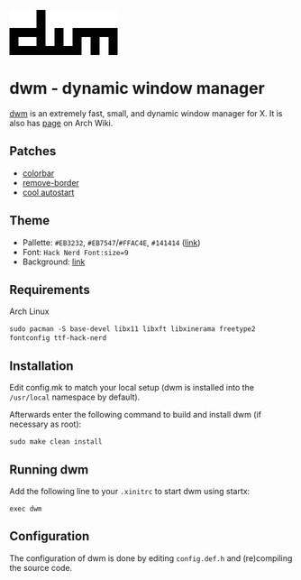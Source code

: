 ![dwm logo](dwm.png)

# dwm - dynamic window manager
[dwm](dwm.suckless.org) is an extremely fast, small, and dynamic window manager for X.
It is also has [page](https://wiki.archlinux.org/title/dwm) on Arch Wiki.


## Patches
- [colorbar](https://dwm.suckless.org/patches/colorbar/)
- [remove-border](https://dwm.suckless.org/patches/removeborder/)
- [cool autostart](https://dwm.suckless.org/patches/cool_autostart/)


## Theme
- Pallette: `#EB3232`, `#EB7547`/`#FFAC4E`, `#141414` ([link](https://colorkit.co/palette/222222-444444-BBBBBB-F5F5F5-EB3232-FFAC4E/))
- Font: `Hack Nerd Font:size=9`
- Background: [link](https://rare-gallery.com/uploads/posts/924281-minimalism-red-simple-background-digital-art.png)


## Requirements
Arch Linux
```
sudo pacman -S base-devel libx11 libxft libxinerama freetype2 fontconfig ttf-hack-nerd
```


## Installation
Edit config.mk to match your local setup (dwm is installed into
the `/usr/local` namespace by default).

Afterwards enter the following command to build and install dwm (if
necessary as root):
```
sudo make clean install
```


## Running dwm
Add the following line to your `.xinitrc` to start dwm using startx:
```
exec dwm
```


## Configuration
The configuration of dwm is done by editing `config.def.h`
and (re)compiling the source code.
